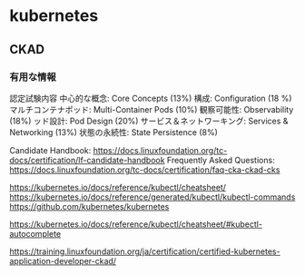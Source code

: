 # kubernetes #

## CKAD ##

### 有用な情報 ###

認定試験内容
中心的な概念: Core Concepts (13%)
構成: Configuration (18 %)
マルチコンテナポッド: Multi-Container Pods (10%)
観察可能性: Observability (18%)
ッド設計: Pod Design (20%)
サービス＆ネットワーキング: Services & Networking (13%)
状態の永続性: State Persistence (8%)

Candidate Handbook: https://docs.linuxfoundation.org/tc-docs/certification/lf-candidate-handbook
Frequently Asked Questions: https://docs.linuxfoundation.org/tc-docs/certification/faq-cka-ckad-cks

https://kubernetes.io/docs/reference/kubectl/cheatsheet/
https://kubernetes.io/docs/reference/generated/kubectl/kubectl-commands
https://github.com/kubernetes/kubernetes

https://kubernetes.io/docs/reference/kubectl/cheatsheet/#kubectl-autocomplete

https://training.linuxfoundation.org/ja/certification/certified-kubernetes-application-developer-ckad/

